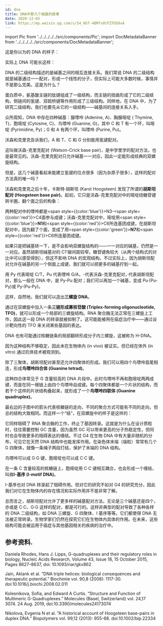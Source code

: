 ```yaml
---
id: dna
title: DNA中那几个碱基的故事
date: 2020-12-03
link: https://mp.weixin.qq.com/s/S4_N5f-4BM7x8tFZTUS0xA
---
```


import Pic from '../../../../../src/components/Pic';
import DocMetadataBanner from '../../../../../src/components/DocMetadataBanner';

<DocMetadataBanner frontMatter={frontMatter} />

这是你以为的 DNA 的样子：

<Pic src="/zh-Hans/img/./docs/Science/dna/JGibibkelET68PTwqoKapdLu9Q3FOTLv4pxnq9IlFfDSRibfibW4x9Qyr8u6Mq7hbb76kZCZbwSB35icWDBfFnrsXaA.png"></Pic>

实际上 DNA 可能长这样：

<Pic src="/zh-Hans/img/./docs/Science/dna/JGibibkelET68PTwqoKapdLu9Q3FOTLv4pteia4Nb05DbsFAyOFU2FQODBM1dowY6iars7KDicSElKIZY4f4ZRlWz7w.png"></Pic>

DNA 的二级结构描述的是碱基之间的相互连接关系。我们常说 DNA 的二级结构就是碱基通过一一配对，形成一个线性的分子，但实际上可能大多数时候，事情并不是那么完美。这是为什么？

蛋白质中，氨基酸主链的肽键组成了一级结构，而主链的扭曲形成了它的二级结构，侧链间的氢键、双硫桥键等作用形成了三级结构。同样地，在 DNA 中，为了研究二级结构，我们也要先从它的一级结构——碱基间的连接关系入手。

众所周知，DNA 中存在四种碱基：腺嘌呤 (Adenine, A)、胸腺嘧啶 ( Thymine, T)、胞嘧啶 (Cytosine, C)、鸟嘌呤 (Guanine, G)，其中 C 和 T 有一个环，叫嘧啶 (Pyrimidine, Py)；G 和 A 有两个环，叫嘌呤 (Purine, Pu)。

<Pic src="/zh-Hans/img/./docs/Science/dna/JGibibkelET6icI8sLicbHA5ib2oE3yNGcJaKOqCf3GrkPsgeQWwyTUsnps382xuYX8pb5icVQIXke0gfPnlVV0bnyfQ.png"></Pic>

沃森和克里克告诉我们，A 和 T、C 和 G 分别能用氢键配对。

<Pic src="/zh-Hans/img/./docs/Science/dna/JGibibkelET6icI8sLicbHA5ib2oE3yNGcJaK4PSwbe2KknuT9PzZykkgkK34pl6wBFCOVXb9rESqPNoXVryXb0LnIw.png"></Pic>

这叫做沃森-克里克配对 (Watson-Crick base pair)，是中学里学的配对方法，也是最常见的。沃森-克里克配对只允许碱基一一对应，因此一定能形成经典的双螺旋结构。

<Pic src="/zh-Hans/img/./docs/Science/dna/JGibibkelET6iccjudLJtKQPlSjpa81bDMNUpCOnOMicHjOs7gYHciaOXIiafekPIt6libyzNLeudhYOSUFibJ0Rupickww.jpeg"></Pic>

但是，这几个碱基看起来能建立氢键的位点很多（因为杂原子很多），这样的配对方法真的唯一吗？

沃森和克里克之后十年，卡斯特·胡斯坦 (Karst Hoogsteen) 发现了所谓的**胡斯坦配对 (Hoogsteen base pair)**。起初，它只是沃森-克里克配对中的嘧啶绕糖苷键转半圈，翻个面之后的构象：

<Pic src="/zh-Hans/img/./docs/Science/dna/JGibibkelET6icI8sLicbHA5ib2oE3yNGcJaKrHPvRWxXcr4vewdheicDyXVKvydrtlWFE3HQK9E5QQcmdhwgKiaUI97w.png"></Pic>

两种配对中的嘌呤都是<span style={{color:'blue'}}>N3</span>-<span style={{color:'red'}}>C4</span>面参与成键；沃森-克里克配对中，嘧啶用<span style={{color:'blue'}}><b>N1</b></span>和<span style={{color:'red'}}>C6</span>所连基团成键，在胡斯坦配对中，因为翻了个面，变成了用<span style={{color:'green'}}><b>N7</b></span>和<span style={{color:'red'}}>C6</span>所连基团成键。

如果只是把碱基转一下，是不会影响双螺旋结构的——一一对应的碱基，仍然是一一对应。虽然胡斯坦碱基对的 C1'碳间距较窄，糖苷键角较大（从两个结构式的对比中可以感受得到），但这不影响 DNA 的宏观结构。不过实际上，因为胡斯坦配对允许在碱基的另一个侧面上成键，我们就可以把更多的碱基拧到一起。

用 Py 代表嘧啶 C/T，Pu 代表嘌呤 G/A，-代表沃森-克里克配对，·代表胡斯坦配对，那么一般在 DNA 中，是 Py-Pu 配对；我们可以再加一个碱基，变成 Pu·(Pu-Py)或 Py·(Pu-Py)。

<Pic src="/zh-Hans/img/./docs/Science/dna/JGibibkelET69kEBV7HQQtMFIic4rFvzxbqibgib91xxglNxkqLdjaq42nPyiaYOK8wpicJa2IdZmhFg9w8Librz2y1axw.png"></Pic>

<Pic src="/zh-Hans/img/./docs/Science/dna/JGibibkelET69kEBV7HQQtMFIic4rFvzxbqbYROuIoa8xm9INfrJJvPuYYFMl5ibm6JygxZTQtwImTp9a3qLVdlzJw.png"></Pic>

这样，自然地，我们就可以造出**三螺旋 DNA**。

<Pic src="/zh-Hans/img/./docs/Science/dna/JGibibkelET69kEBV7HQQtMFIic4rFvzxbqpwNlybLpBRpBZWWdGRfxdRbHoBR3tiarpiaeINRVcFx3J6zTYqWbgrRQ.jpeg"></Pic>

通过在双螺旋中加入一条**三链形成寡核苷酸 (Triplex-forming oligonucleotide, TFO)**，就可以形成一个局部的三螺旋结构。RNA 聚合酶无法正常在三螺旋上工作，因此这一段 DNA 的转录就被抑制了。这可能能被用在癌症治疗中——通过设计靶向性的 TFO 来关闭某些基因的表达。

DNA 也有可能通过核糖链条的局部翻转形成分子内三螺旋，这被称为 H-DNA。

<Pic src="/zh-Hans/img/./docs/Science/dna/JGibibkelET6ibW7y7QQrAWypUib8u0wVytwppRmRmoISuZQzfElMZ0QBEtV7GpXKquXKYg7OVdTrISD3RRF4xs7nA.jpeg"></Pic>

因为这种结构不够稳定，因此未在生物体内 (in vivo) 被证实。但已经在体外 (in vitro) 通过抗体技术被观测到。

除了三聚体，胡斯坦配对甚至还允许四聚体的形成。我们可以用四个鸟嘌呤首尾相连，形成**鸟嘌呤四合体 (Guanine tetrad)**。

<Pic src="/zh-Hans/img/./docs/Science/dna/JGibibkelET683oeicfNZOB4iaibZlJgtdUdl5HdkRfkIaicsNZJcRibxJzQ6KSFI17Hm24mhjINCIpE0xoxVJn4JzfLA.png"></Pic>

这种四合体常见于 G 含量较高的 DNA 片段中。此时鸟嘌呤不再和胞嘧啶两两成键，而是在同一根链上由四个鸟嘌呤自成键。每个四聚体都是一个片状的结构，而若干个这样的片状结构叠起来，就形成了一个**鸟嘌呤四联体 (Guanine quadruplex)**。

<Pic src="/zh-Hans/img/./docs/Science/dna/JGibibkelET6ibW7y7QQrAWypUib8u0wVytw6QSUqH08kpamHSC4rSJcWiaH8r0nA7RYoicAILwXibpU1QPAbhJgDCKIw.jpeg"></Pic>

最右边的子图中的箭头代表核糖链的走向，不同的聚合方式可能有不同的走向，但总的结构大致相同。而这样一个“结”，在双螺旋中的样子是这样的：

<Pic src="/zh-Hans/img/./docs/Science/dna/JGibibkelET6iccjudLJtKQPlSjpa81bDMNQZGNRhOldibpYEoiczrb8V3EtRliaw2snlKXXKWibqSuPMV6G9w0uUevGA.jpeg"></Pic>

它同样阻碍了 RNA 聚合酶的工作，终止了基因转录。这就是为什么在设计质粒时，往往需要控制 GC 含量，因为虽然 GC 可以带来更高的分子热稳定性，但同时也会导致更多的阻碍表达的缠结。不过 G4 在生物 DNA 中有大量非随机的分布，可见它在天然 DNA 结构中也能发挥作用。在染色体末端（端粒）常常有几个 G 四聚体，就像一条绳子两段打结，保护了末端的 DNA 结构。

鸟嘌呤可以成 G·G 键，胞嘧啶也可以成 C·C 键。

<Pic src="/zh-Hans/img/./docs/Science/dna/JGibibkelET6iccjudLJtKQPlSjpa81bDMNraRLGNIbOfnWckj7ibEj4aQ8wxvcw1Uq0ciaX2iaIzmTJBBScszASjxpg.png"></Pic>

在一条 C 含量较高的核糖链上，胞嘧啶用 C·C 键相互耦合，也会形成一个缠结，叫做**I-基序 (I-motif DNA)**。

<Pic src="/zh-Hans/img/./docs/Science/dna/JGibibkelET6iccjudLJtKQPlSjpa81bDMN2libuCyoFw6VhsEFfJoKUZf8ibRnSnCL9ERfj7nJReiasm7BuIMtgYicgg.jpeg"></Pic>

I-基序也对 DNA 转录起了阻碍作用。但对它的研究不如对 G4 的研究充分，因此我们对它在生物体内的存在情况和实际作用并不是非常了解。

<Pic src="/zh-Hans/img/./docs/Science/dna/JGibibkelET68PTwqoKapdLu9Q3FOTLv4pteia4Nb05DbsFAyOFU2FQODBM1dowY6iars7KDicSElKIZY4f4ZRlWz7w.png"></Pic>

总而言之，胡斯坦配对允许了更多样的碱基配对方法，无论是三个碱基还是四个，亦或是 C·C、G·G 这样的配对，都是可行的。这样非典型的配对导致了各种各样的 DNA 二级结构，如 DNA 三螺旋、G 四聚体、I 基序等等。它们都使得 DNA 无法被正常转录。生物学家们仍然在探究它们在生物体内具体的作用。在未来，这些结构可能会被运用于癌症与其他基因相关的疾病的治疗中。

## 参考资料.

Daniela Rhodes, Hans J. Lipps, G-quadruplexes and their regulatory roles in biology, Nucleic Acids Research, Volume 43, Issue 18, 15 October 2015, Pages 8627–8637, doi: 10.1093/nar/gkv862

Jain, Aklank et al. “DNA triple helices: biological consequences and therapeutic potential.” Biochimie vol. 90,8 (2008): 1117-30. doi:10.1016/j.biochi.2008.02.011

Kolesnikova, Sofia, and Edward A Curtis. “Structure and Function of Multimeric G-Quadruplexes.” Molecules (Basel, Switzerland) vol. 24,17 3074. 24 Aug. 2019, doi:10.3390/molecules24173074

Nikolova, Evgenia N et al. “A historical account of Hoogsteen base-pairs in duplex DNA.” Biopolymers vol. 99,12 (2013): 955-68. doi:10.1002/bip.22334
